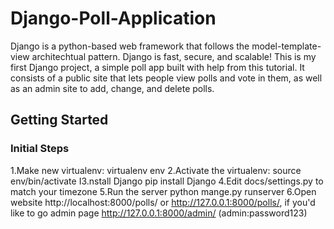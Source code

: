 # Django-Poll-Application
Django is a python-based web framework that follows the model-template-view architechtual pattern. Django is fast, secure, and scalable! This is my first Django project, a simple poll app built with help from this tutorial. It consists of a public site that lets people view polls and vote in them, as well as an admin site to add, change, and delete polls.

## Getting Started
### Initial Steps

1.Make new virtualenv: virtualenv env
2.Activate the virtualenv: source env/bin/activate
I3.nstall Django pip install Django
4.Edit docs/settings.py to match your timezone
5.Run the server python mange.py runserver
6.Open website http://localhost:8000/polls/ or http://127.0.0.1:8000/polls/, 
if you'd like to go admin page http://127.0.0.1:8000/admin/ (admin:password123)
